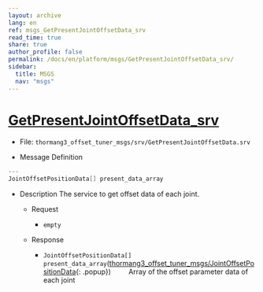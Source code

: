 ```yaml
---
layout: archive
lang: en
ref: msgs_GetPresentJointOffsetData_srv
read_time: true
share: true
author_profile: false
permalink: /docs/en/platform/msgs/GetPresentJointOffsetData_srv/
sidebar:
  title: MSGS
  nav: "msgs"
---
```


# [GetPresentJointOffsetData_srv](#getpresentjointoffsetdata-srv)

- File: `thormang3_offset_tuner_msgs/srv/GetPresentJointOffsetData.srv`

- Message Definition
 ```c
 ---
 JointOffsetPositionData[] present_data_array
 ```

- Description
The service to get offset data of each joint.

  - Request
    * `empty`

  - Response
    * `JointOffsetPositionData[] present_data_array`([thormang3_offset_tuner_msgs/JointOffsetPositionData]{: .popup})
&emsp;&emsp; Array of the offset parameter data of each joint

[thormang3_offset_tuner_msgs/JointOffsetPositionData]: /docs/en/popup/JointOffsetPositionData_msg/
